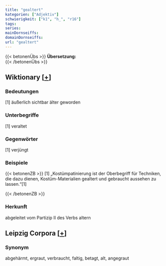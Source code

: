 ```yaml
---
title: "gealtert"
kategorien: ["Adjektiv"]
schwierigkeit: ["k1", "h_", "r16"]
tags:
series:
mainDornseiffs:
domainDornseiffs:
url: "gealtert"
---
```


{{< betonenÜbs >}}
**Übersetzung:**  
{{< /betonenÜbs >}}

## Wiktionary [[+](https://de.wiktionary.org/wiki/gealtert)]

### Bedeutungen
[1] äußerlich sichtbar älter geworden  

### Unterbegriffe
[1] veraltet  

### Gegenwörter
[1] verjüngt  

### Beispiele
{{< betonenZB >}}
[1] „Kostümpatinierung ist der Oberbegriff für Techniken, die dazu dienen, Kostüm-Materialien gealtert und gebraucht aussehen zu lassen.“[1]  

{{< /betonenZB >}}
### Herkunft
abgeleitet vom Partizip II des Verbs altern  


## Leipzig Corpora [[+](https://corpora.uni-leipzig.de/en/res?word=gealtert&corpusId=deu_newscrawl-public_2018)]


### Synonym
abgehärmt, ergraut, verbraucht, faltig, betagt, alt, angegraut

